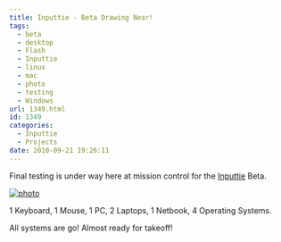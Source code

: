 ```yaml
---
title: Inputtie - Beta Drawing Near!
tags:
  - beta
  - desktop
  - Flash
  - Inputtie
  - linux
  - mac
  - photo
  - testing
  - Windows
url: 1349.html
id: 1349
categories:
  - Inputtie
  - Projects
date: 2010-09-21 19:26:11
---
```


Final testing is under way here at mission control for the [Inputtie](https://www.inputtie.com) Beta.

<!-- more -->

[![](https://mikecann.co.uk/wp-content/uploads/2010/09/photo1.jpg "photo")](https://mikecann.co.uk/wp-content/uploads/2010/09/photo1.jpg)

1 Keyboard, 1 Mouse, 1 PC, 2 Laptops, 1 Netbook, 4 Operating Systems.

All systems are go! Almost ready for takeoff!
